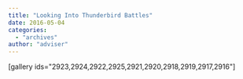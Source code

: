 ```yaml
---
title: "Looking Into Thunderbird Battles"
date: 2016-05-04
categories: 
  - "archives"
author: "adviser"
---
```


\[gallery ids="2923,2924,2922,2925,2921,2920,2918,2919,2917,2916"\]
